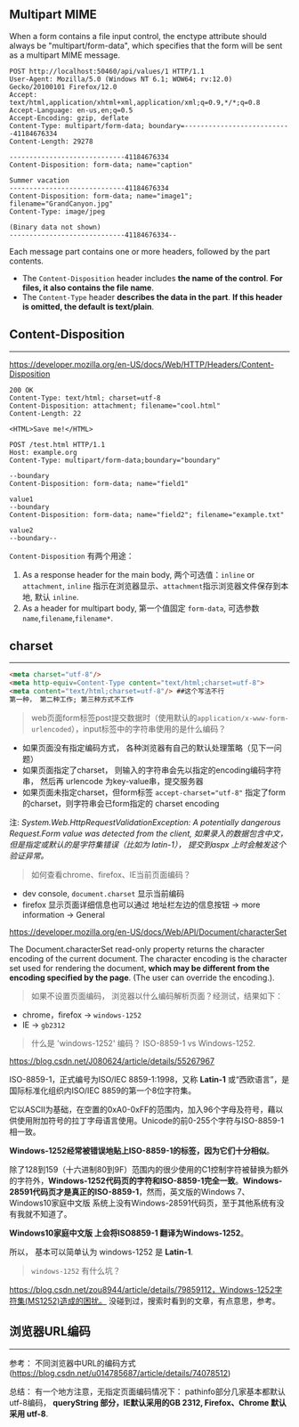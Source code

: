 ## Multipart MIME

When a form contains a file input control, the enctype attribute should always be "multipart/form-data", which specifies that the form will be sent as a multipart MIME message.

``` http
POST http://localhost:50460/api/values/1 HTTP/1.1
User-Agent: Mozilla/5.0 (Windows NT 6.1; WOW64; rv:12.0) Gecko/20100101 Firefox/12.0
Accept: text/html,application/xhtml+xml,application/xml;q=0.9,*/*;q=0.8
Accept-Language: en-us,en;q=0.5
Accept-Encoding: gzip, deflate
Content-Type: multipart/form-data; boundary=---------------------------41184676334
Content-Length: 29278

-----------------------------41184676334
Content-Disposition: form-data; name="caption"

Summer vacation
-----------------------------41184676334
Content-Disposition: form-data; name="image1"; filename="GrandCanyon.jpg"
Content-Type: image/jpeg

(Binary data not shown)
-----------------------------41184676334--
```

Each message part contains one or more headers, followed by the part contents.

- The `Content-Disposition` header includes **the name of the control**. **For files, it also contains the file name**.
- The `Content-Type` header **describes the data in the part**. **If this header is omitted, the default is text/plain**.



## Content-Disposition
--------

https://developer.mozilla.org/en-US/docs/Web/HTTP/Headers/Content-Disposition

```
200 OK
Content-Type: text/html; charset=utf-8
Content-Disposition: attachment; filename="cool.html"
Content-Length: 22

<HTML>Save me!</HTML>
```

```
POST /test.html HTTP/1.1
Host: example.org
Content-Type: multipart/form-data;boundary="boundary"

--boundary
Content-Disposition: form-data; name="field1"

value1
--boundary
Content-Disposition: form-data; name="field2"; filename="example.txt"

value2
--boundary--

```

`Content-Disposition` 有两个用途：
1. As a response header for the main body, 两个可选值：`inline` or `attachment`, `inline` 指示在浏览器显示、`attachment`指示浏览器文件保存到本地, 默认 `inline`.
2. As a header for multipart body, 第一个值固定 `form-data`, 可选参数 `name`,`filename`,`filename*`.


## charset
----------

``` html
<meta charset="utf-8"/>
<meta http-equiv=Content-Type content="text/html;charset=utf-8">
<meta content="text/html;charset=utf-8"/> ##这个写法不行
第一种， 第二种工作; 第三种方式不工作
```


> web页面form标签post提交数据时（使用默认的`application/x-www-form-urlencoded`），input标签中的字符串使用的是什么编码？
* 如果页面没有指定编码方式， 各种浏览器有自己的默认处理策略（见下一问题）
* 如果页面指定了charset， 则输入的字符串会先以指定的encoding编码字符串， 然后再 urlencode 为key-value串，提交服务器
* 如果页面未指定charset，但form标签 `accept-charset="utf-8"` 指定了form的charset，则字符串会已form指定的 charset encoding

注: _System.Web.HttpRequestValidationException: A potentially dangerous Request.Form value was detected from the client, 如果录入的数据包含中文，但是指定或默认的是字符集错误（比如为 latin-1）， 提交到aspx 上时会触发这个验证异常。_


> 如何查看chrome、firefox、IE当前页面编码？
* dev console, `document.charset` 显示当前编码
* firefox 显示页面详细信息也可以通过 地址栏左边的信息按钮 -> more information -> General

https://developer.mozilla.org/en-US/docs/Web/API/Document/characterSet

The Document.characterSet read-only property returns the character encoding of the current document. The character encoding is the character set used for rendering the document, **which may be different from the encoding specified by the page**. (The user can override the encoding.).



> 如果不设置页面编码， 浏览器以什么编码解析页面？经测试，结果如下：
* chrome，firefox -> `windows-1252`
* IE -> `gb2312`


> 什么是 'windows-1252' 编码？ ISO-8859-1 vs Windows-1252.

https://blog.csdn.net/J080624/article/details/55267967

ISO-8859-1，正式编号为ISO/IEC 8859-1:1998，又称 **Latin-1** 或“西欧语言”，是国际标准化组织内ISO/IEC 8859的第一个8位字符集。

它以ASCII为基础，在空置的0xA0-0xFF的范围内，加入96个字母及符号，藉以供使用附加符号的拉丁字母语言使用。Unicode的前0-255个字符与ISO-8859-1相一致。

**Windows-1252经常被错误地贴上ISO-8859-1的标签，因为它们十分相似**。

除了128到159（十六进制80到9F）范围内的很少使用的C1控制字符被替换为额外的字符外，**Windows-1252代码页的字符和ISO-8859-1完全一致**。**Windows-28591代码页才是真正的ISO-8859-1**，然而，英文版的Windows 7、Windows10家庭中文版 系统上没有Windows-28591代码页，至于其他系统有没有我就不知道了。

**Windows10家庭中文版 上会将ISO8859-1 翻译为Windows-1252**。

所以， 基本可以简单认为 windows-1252 是 **Latin-1**.


> `windows-1252` 有什么坑？

https://blog.csdn.net/zou8944/article/details/79859112，Windows-1252字符集(MS1252)造成的困扰。
没碰到过，搜索时看到的文章，有点意思，参考。


## 浏览器URL编码
-------------

参考： 不同浏览器中URL的编码方式(https://blog.csdn.net/u014785687/article/details/74078512)

总结： 有一个地方注意，无指定页面编码情况下： pathinfo部分几家基本都默认 utf-8编码， **queryString 部分，IE默认采用的GB 2312, Firefox、Chrome 默认采用 utf-8**.


